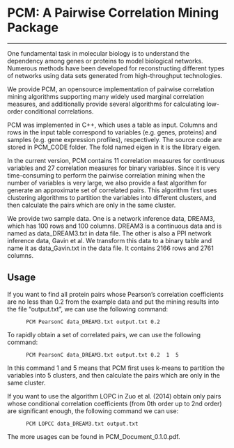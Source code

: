 # PCM: A Pairwise Correlation Mining Package
------ 
One fundamental task in molecular biology is to understand the dependency among genes or proteins to model biological networks. Numerous methods have been developed for reconstructing different types of networks using data sets generated from high-throughput technologies. 

We provide PCM, an opensource implementation of pairwise correlation mining algorithms supporting many widely used marginal correlation measures, and additionally provide several algorithms for calculating low-order conditional correlations.

PCM was implemented in C++, which uses a table as input. Columns and rows in the input table correspond to variables (e.g. genes, proteins) and samples (e.g. gene expression profiles), respectively. The source code are stored in PCM_CODE folder. The fold named eigen in it is the library eigen.

In the current version, PCM contains 11 correlation measures for continuous variables and 27 correlation measures for binary variables. Since it is very time-consuming to perform the pairwise
correlation mining when the number of variables is very large, we also provide a fast algorithm for generate an approximate set of correlated pairs. This algorithm first uses clustering algorithms to partition the variables into different clusters, and then calculate the pairs which are only in the same cluster. 

We provide two sample data. One is a network inference data, DREAM3, which has 100 rows and 100 columns.  DREAM3 is a continuous data and is named as data_DREAM3.txt in data file. The other is also a PPI network inference data, Gavin et al. We transform this data to a binary table and name it as data_Gavin.txt in the data file. It contains 2166 rows and 2761 columns. 

## Usage
If you want to find all protein pairs whose Pearson’s correlation coefficients are no less than 0.2 from the example data and put the mining results into the file “output.txt”, we can use the following command:
          
          PCM PearsonC data_DREAM3.txt output.txt 0.2 
          
To rapidly obtain a set of correlated pairs, we can use the following command:
          
          PCM PearsonC data_DREAM3.txt output.txt 0.2  1  5
          
In this command  1 and 5 means that PCM first uses k-means to partition the variables into 5 clusters, and then calculate the pairs which are only in the same cluster. 


If you want to use the algorithm LOPC in Zuo et al. (2014) obtain only pairs whose conditional correlation coefficients (from 0th order up to 2nd order) are significant enough, the following command we can use:
            
          PCM LOPCC data_DREAM3.txt output.txt

The more usages can be found in  PCM_Document_0.1.0.pdf.  

